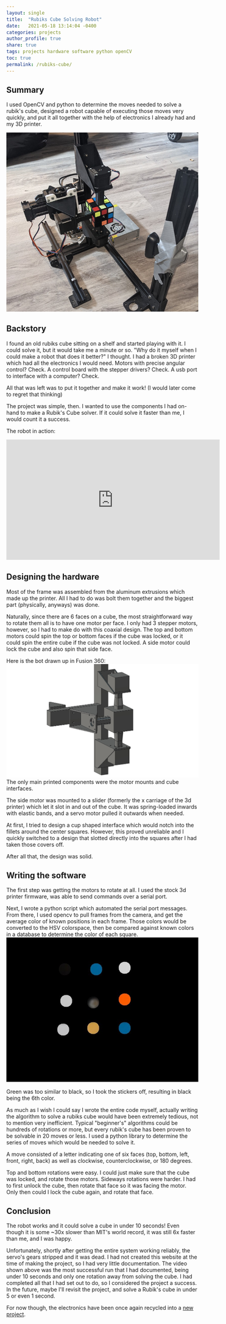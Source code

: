 ```yaml
---
layout: single
title:  "Rubiks Cube Solving Robot"
date:   2021-05-18 13:14:04 -0400
categories: projects
author_profile: true
share: true
tags: projects hardware software python openCV
toc: true
permalink: /rubiks-cube/
---
```

## Summary
I used OpenCV and python to determine the moves needed to solve a rubik's cube, designed a robot capable of executing those moves very quickly, and put it all together with the help of electronics I already had and my 3D printer.

![Rubiks Cube Solving Bot](/assets/images/rubiks-cube-bot.jpg)

## Backstory
I found an old rubiks cube sitting on a shelf and started playing with it. I could solve it, but it would take me a minute or so.
"Why do it myself when I could make a robot that does it better?" I thought. I had a broken 3D printer which had all the electronics I would need.
Motors with precise angular control? Check. A control board with the stepper drivers? Check. A usb port to interface with a computer? Check. 

All that was left was to put it together and make it work! (I would later come to regret that thinking)

The project was simple, then. I wanted to use the components I had on-hand to make a Rubik's Cube solver. If it could solve it faster than me, I would count it a success.

The robot in action:
<iframe width="560" height="315" src="https://www.youtube.com/embed/M4_YzAGSS98" frameborder="0" allow="autoplay; encrypted-media" allowfullscreen></iframe>

## Designing the hardware
Most of the frame was assembled from the aluminum extrusions which made up the printer. All I had to do was bolt them together and the biggest part (physically, anyways) was done.

Naturally, since there are 6 faces on a cube, the most straightforward way to rotate them all is to have one motor per face. I only had 3 stepper motors, however, so I had to make do with this coaxial design.
The top and bottom motors could spin the top or bottom faces if the cube was locked, or it could spin the entire cube if the cube was not locked. A side motor could lock the cube and also spin that side face.

Here is the bot drawn up in Fusion 360:
![Rubiks Cube Solving Bot Model](/assets/images/rubiks-bot-model.jpg)
The only main printed components were the motor mounts and cube interfaces.

The side motor was mounted to a slider (formerly the x carriage of the 3d printer) which let it slot in and out of the cube.
It was spring-loaded inwards with elastic bands, and a servo motor pulled it outwards when needed.


At first, I tried to design a cup shaped interface which would notch into the fillets around the center squares. However, this proved unreliable and I quickly switched to a design that slotted directly into the squares after I had taken those covers off.

After all that, the design was solid.

## Writing the software
The first step was getting the motors to rotate at all. I used the stock 3d printer firmware, was able to send commands over a serial port.

Next, I wrote a python script which automated the serial port messages. From there, I used opencv to pull frames from the camera, and get the average color of known positions in each frame.
Those colors would be converted to the HSV colorspace, then be compared against known colors in a database to determine the color of each square.
![square colors](/assets/images/cube-colors.jpg)

Green was too similar to black, so I took the stickers off, resulting in black being the 6th color.

As much as I wish I could say I wrote the entire code myself, actually writing the algorithm to solve a rubiks cube would have been extremely tedious, not to mention very inefficient.
Typical "beginner's" algorithms could be hundreds of rotations or more, but every rubik's cube has been proven to be solvable in 20 moves or less. I used a python library to determine the series of moves which would be needed to solve it.

A move consisted of a letter indicating one of six faces (top, bottom, left, front, right, back) as well as clockwise, counterclockwise, or 180 degrees.

Top and bottom rotations were easy. I could just make sure that the cube was locked, and rotate those motors. Sideways rotations were harder. I had to first unlock the cube, then rotate that face so it was facing the motor.
Only then could I lock the cube again, and rotate that face.

## Conclusion
The robot works and it could solve a cube in under 10 seconds! Even though it is some ~30x slower than MIT's world record, it was still 6x faster than me, and I was happy.

Unfortunately, shortly after getting the entire system working reliably, the servo's gears stripped and it was dead. I had not created this website at the time of making the project, so I had very little documentation.
The video shown above was the most successful run that I had documented, being under 10 seconds and only one rotation away from solving the cube.
I had completed all that I had set out to do, so I considered the project a success. In the future, maybe I'll revisit the project, and solve a Rubik's cube in under 5 or even 1 second.

For now though, the electronics have been once again recycled into a [new project](/3d-printer/).


